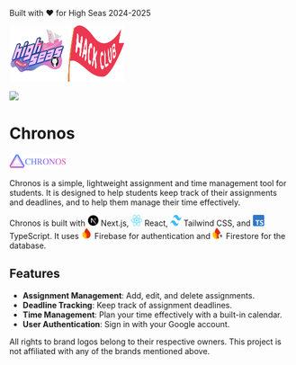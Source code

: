 Built with ❤️ for High Seas 2024-2025

<img src="/github/images/highseas/banner.svg" width="100" height="100"> <img src="/github/images/highseas/flag.svg" width="100" height="100">

<img src="https://img.shields.io/endpoint?url=https://waka.hackclub.com/api/compat/shields/v1/U078EKGQW2H/interval:all_time/project:chronos&label=chronos&color=blue">

# Chronos
<img src="/github/images/chronos/banner.svg" width="100">

Chronos is a simple, lightweight assignment and time management tool for students. It is designed to help students keep track of their assignments and deadlines, and to help them manage their time effectively.

Chronos is built with <img src="/github/images/next/logo.svg" width="20" height="20"> Next.js, <img src="/github/images/react/logo.svg" width="20" height="20"> React, <img src="/github/images/tailwind/logo.svg" width="20" height="20"> Tailwind CSS, and <img src="/github/images/typescript/logo.svg" width="20" height="20"> TypeScript. It uses <img src="/github/images/firebase/logo.svg" width="20" height="20"> Firebase for authentication and <img src="/github/images/firebase/firestore.svg" width="20" height="20"> Firestore for the database.

## Features
- **Assignment Management**: Add, edit, and delete assignments.
- **Deadline Tracking**: Keep track of assignment deadlines.
- **Time Management**: Plan your time effectively with a built-in calendar.
- **User Authentication**: Sign in with your Google account.

All rights to brand logos belong to their respective owners. This project is not affiliated with any of the brands mentioned above.
